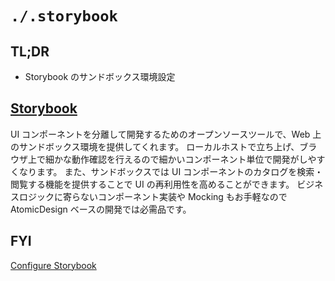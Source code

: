 # `./.storybook`

## TL;DR

- Storybook のサンドボックス環境設定

## [Storybook](https://storybook.js.org/)

UI コンポーネントを分離して開発するためのオープンソースツールで、Web 上のサンドボックス環境を提供してくれます。
ローカルホストで立ち上げ、ブラウザ上で細かな動作確認を行えるので細かいコンポーネント単位で開発がしやすくなります。
また、サンドボックスでは UI コンポーネントのカタログを検索・閲覧する機能を提供することで UI の再利用性を高めることができます。
ビジネスロジックに寄らないコンポーネント実装や Mocking もお手軽なので AtomicDesign ベースの開発では必需品です。

## FYI

[Configure Storybook](https://storybook.js.org/docs/react/configure/overview)
